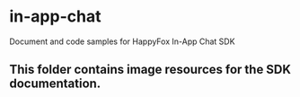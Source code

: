 # in-app-chat
Document and code samples for HappyFox In-App Chat SDK
<h2>This folder contains image resources for the SDK documentation.<h2>
